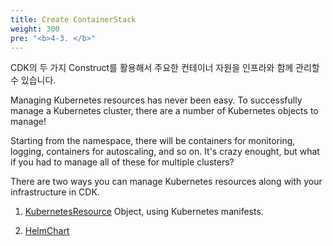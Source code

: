 ```yaml
---
title: Create ContainerStack 
weight: 300
pre: "<b>4-3. </b>"
---
```


CDK의 두 가지 Construct를 활용해서 주요한 컨테이너 자원을 인프라와 함께 관리할 수 있습니다.

Managing Kubernetes resources has never been easy. To successfully manage a Kubernetes cluster, there are a number of Kubernetes objects to manage!

Starting from the namespace, there will be containers for monitoring, logging, containers for autoscaling, and so on.
It's crazy enought, but what if you had to manage all of these for multiple clusters?

There are two ways you can manage Kubernetes resources along with your infrastructure in CDK.

1. [KubernetesResource](https://docs.aws.amazon.com/cdk/api/latest/docs/@aws-cdk_aws-eks.KubernetesResource.html) Object, using Kubernetes manifests.


2. [HelmChart](https://docs.aws.amazon.com/cdk/api/latest/docs/@aws-cdk_aws-eks.HelmChart.html)

